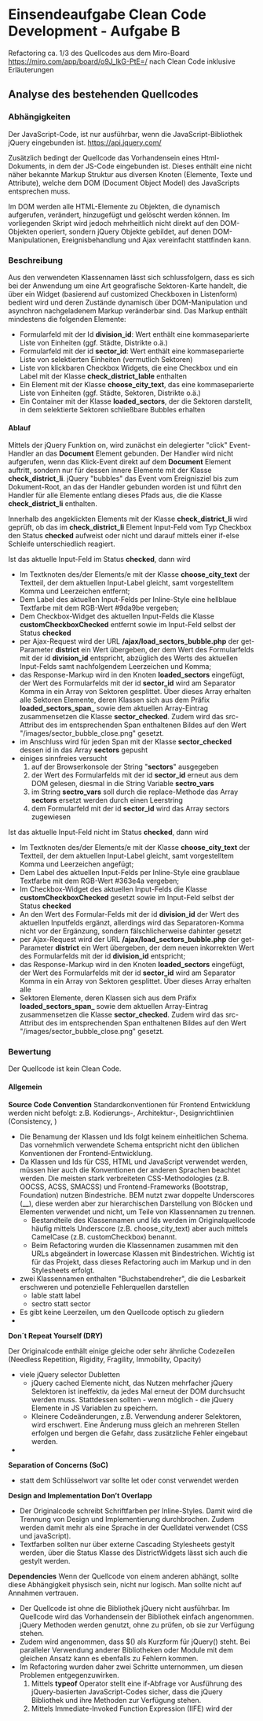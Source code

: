 # Einsendeaufgabe Clean Code Development - Aufgabe B
Refactoring ca. 1/3 des Quellcodes aus dem Miro-Board https://miro.com/app/board/o9J_lkG-PtE=/ nach Clean Code 
inklusive Erläuterungen 

## Analyse des bestehenden Quellcodes
### Abhängigkeiten
Der JavaScript-Code, ist nur ausführbar, wenn die JavaScript-Bibliothek jQuery eingebunden ist.
https://api.jquery.com/

Zusätzlich bedingt der Quellcode das Vorhandensein eines Html-Dokuments, in dem der JS-Code eingebunden ist.
Dieses enthält eine nicht näher bekannte Markup Struktur aus diversen Knoten (Elemente, Texte und Attribute), welche dem DOM (Document Object Model) des JavaScripts entsprechen muss.

Im DOM werden alle HTML-Elemente zu Objekten, die dynamisch aufgerufen, verändert, hinzugefügt und gelöscht werden können.
Im vorliegenden Skript wird jedoch mehrheitlich nicht direkt auf den DOM-Objekten operiert, sondern jQuery Objekte gebildet, auf denen DOM-Manipulationen, Ereignisbehandlung und Ajax vereinfacht stattfinden kann.

### Beschreibung
Aus den verwendeten Klassennamen lässt sich schlussfolgern, dass es sich bei der Anwendung um eine Art geografische Sektoren-Karte handelt, die über ein Widget (basierend auf customized Checkboxen in Listenform) bedient wird und deren Zustände dynamisch über DOM-Manipulation und asynchron nachgeladenem Markup veränderbar sind.
Das Markup enthält mindestens die folgenden Elemente:
* Formularfeld mit der Id **division_id**: Wert enthält eine kommaseparierte Liste von Einheiten (ggf. Städte, Distrikte o.ä.)
* Formularfeld mit der id **sector_id**: Wert enthält eine kommaseparierte Liste von selektierten Einheiten (vermutlich Sektoren) 
* Liste von klickbaren Checkbox Widgets, die eine Checkbox und ein Label mit der Klasse **check_district_lable** enthalten
* Ein Element mit der Klasse **choose_city_text**, das eine kommaseparierte Liste von Einheiten (ggf. Städte, Sektoren, Distrikte o.ä.)
* Ein Container mit der Klasse **loaded_sectors**, der die Sektoren darstellt, in dem selektierte Sektoren schließbare Bubbles erhalten  

#### Ablauf
Mittels der jQuery Funktion on, wird zunächst ein delegierter "click" Event-Handler an das **Document** Element gebunden.
Der Handler wird nicht aufgerufen, wenn das Klick-Event direkt auf dem **Document** Element auftritt, sondern nur für dessen innere Elemente mit der Klasse **check_district_li**.
jQuery "bubbles" das Event vom Ereignisziel bis zum Dokument-Root, an das der Handler gebunden worden ist und führt den Handler für alle Elemente entlang dieses Pfads aus, die die Klasse **check_district_li** enthalten.

Innerhalb des angeklickten Elements mit der Klasse **check_district_li** wird geprüft, ob das im **check_district_li** Element Input-Feld vom Typ Checkbox den Status **checked** aufweist oder nicht und darauf mittels einer if-else Schleife unterschiedlich reagiert.

Ist das aktuelle Input-Feld im Status **checked**, dann wird 
* Im Textknoten des/der Elements/e mit der Klasse **choose_city_text** der Textteil, der dem aktuellen Input-Label gleicht, samt vorgestelltem Komma und Leerzeichen entfernt;
* Dem Label des aktuellen Input-Felds per Inline-Style eine hellblaue Textfarbe mit dem RGB-Wert #9da9be vergeben;
* Dem Checkbox-Widget des aktuellen Input-Felds die Klasse **customCheckboxChecked** entfernt sowie im Input-Feld selbst der Status **checked**
* per Ajax-Request wird der URL **/ajax/load_sectors_bubble.php** der get-Parameter **district** ein Wert übergeben, der dem Wert des Formularfelds mit der id **division_id** entspricht, abzüglich des Werts des aktuellen Input-Felds samt nachfolgendem Leerzeichen und Komma;
* das Response-Markup wird in den Knoten **loaded_sectors** eingefügt, der Wert des Formularfelds mit der id **sector_id** wird am Separator Komma in ein Array 
von Sektoren gesplittet. Über dieses Array erhalten alle Sektoren Elemente, deren Klassen sich aus dem Präfix **loaded_sectors_span_** sowie dem aktuellen Array-Eintrag zusammensetzen die Klasse **sector_checked**. Zudem wird das src-Attribut des im entsprechenden Span enthaltenen Bildes auf den Wert "/images/sector_bubble_close.png" gesetzt.
* im Anschluss wird für jeden Span mit der Klasse **sector_checked** dessen id in das Array **sectors** gepusht
* einiges sinnfreies versucht
  1. auf der Browserkonsole der String "**sectors**" ausgegeben
  2. der Wert des Formularfelds mit der id **sector_id** erneut aus dem DOM gelesen, diesmal in die String Variable **sectro_vars**
  3. im String **sectro_vars** soll durch die replace-Methode das Array **sectors** ersetzt werden durch einen Leerstring
  4. dem Formularfeld mit der id **sector_id** wird das Array sectors zugewiesen

Ist das aktuelle Input-Feld nicht im Status **checked**, dann wird 
* Im Textknoten des/der Elements/e mit der Klasse **choose_city_text** der Textteil, der dem aktuellen Input-Label gleicht, samt vorgestelltem Komma und Leerzeichen angefügt;
* Dem Label des aktuellen Input-Felds per Inline-Style eine graublaue Textfarbe mit dem RGB-Wert #363e4a vergeben;
* Im Checkbox-Widget des aktuellen Input-Felds die Klasse **customCheckboxChecked** gesetzt sowie im Input-Feld selbst der Status **checked**
* An den Wert des Formular-Felds mit der id **division_id** der Wert des aktuellen Inputfelds ergänzt, allerdings wird das Separatoren-Komma nicht vor der Ergänzung, sondern fälschlicherweise dahinter gesetzt
* per Ajax-Request wird der URL **/ajax/load_sectors_bubble.php** der get-Parameter **district** ein Wert übergeben, der dem neuen inkorrekten Wert des Formularfelds mit der id **division_id** entspricht;
* das Response-Markup wird in den Knoten **loaded_sectors** eingefügt, der Wert des Formularfelds mit der id **sector_id** wird am Separator Komma in ein Array
  von Sektoren gesplittet. Über dieses Array erhalten alle 
* Sektoren Elemente, deren Klassen sich aus dem Präfix **loaded_sectors_span_** sowie dem aktuellen Array-Eintrag zusammensetzen die Klasse **sector_checked**. Zudem wird das src-Attribut des im entsprechenden Span enthaltenen Bildes auf den Wert "/images/sector_bubble_close.png" gesetzt.

### Bewertung
Der Quellcode ist kein Clean Code.

#### Allgemein
**Source Code Convention**
Standardkonventionen für Frontend Entwicklung werden nicht befolgt: z.B. Kodierungs-, Architektur-, Designrichtlinien (Consistency, )
* Die Benamung der Klassen und Ids folgt keinem einheitlichen Schema. Das vornehmlich verwendete Schema entspricht nicht den üblichen Konventionen der Frontend-Entwicklung.
* Da Klassen und Ids für CSS, HTML und JavaScript verwendet werden, müssen hier auch die Konventionen der anderen Sprachen beachtet werden. Die meisten stark verbreiteten CSS-Methodologies (z.B. OOCSS, ACSS, SMACSS) und Frontend-Frameworks (Bootstrap, Foundation) nutzen Bindestriche. BEM nutzt zwar doppelte Underscores (**__**), diese werden aber zur hierarchischen Darstellung von Blöcken und Elementen verwendet und nicht, um Teile von Klassennamen zu trennen.
  * Bestandteile des Klassennamen und Ids werden im Originalquellcode häufig mittels Underscore (z.B. choose_city_text) aber auch mittels CamelCase (z.B. customCheckbox) benannt.
  * Beim Refactoring wurden die Klassennamen zusammen mit den URLs abgeändert in lowercase Klassen mit Bindestrichen. Wichtig ist für das Projekt, dass dieses Refactoring auch im Markup und in den Stylesheets erfolgt.
* zwei Klassennamen enthalten "Buchstabendreher", die die Lesbarkeit erschweren und potenzielle Fehlerquellen darstellen
  * lable statt label
  * sectro statt sector
* Es gibt keine Leerzeilen, um den Quellcode optisch zu gliedern
* 
**Don´t Repeat Yourself (DRY)**

Der Originalcode enthält einige gleiche oder sehr ähnliche Codezeilen (Needless Repetition, Rigidity, Fragility, Immobility, Opacity)
* viele jQuery selector Dubletten
  * jQuery cached Elemente nicht, das Nutzen mehrfacher jQuery Selektoren ist ineffektiv, da jedes Mal erneut der DOM durchsucht werden muss. Stattdessen sollten - wenn möglich - die jQuery Elemente in JS Variablen zu speichern.
  * Kleinere Codeänderungen, z.B. Verwendung anderer Selektoren, wird erschwert. Eine Änderung muss gleich an mehreren Stellen erfolgen und bergen die Gefahr, dass zusätzliche Fehler eingebaut werden.
* 

**Separation of Concerns (SoC)**

* statt dem Schlüsselwort var sollte let oder const verwendet werden 

**Design and Implementation Don’t Overlapp**

* Der Originalcode schreibt Schriftfarben per Inline-Styles. Damit wird die Trennung von Design und Implementierung durchbrochen. Zudem werden damit mehr als eine Sprache in der Quelldatei verwendet (CSS und javaScript). 
* Textfarben sollten nur über externe Cascading Stylesheets gestylt werden, über die Status Klasse des DistrictWidgets lässt sich auch die gestylt werden. 

**Dependencies**
Wenn der Quellcode von einem anderen abhängt, sollte diese Abhängigkeit physisch sein, nicht nur logisch. Man sollte nicht auf Annahmen vertrauen.
* Der Quellcode ist ohne die Bibliothek jQuery nicht ausführbar. Im Quellcode wird das Vorhandensein der Bibliothek einfach angenommen. jQuery Methoden werden genutzt, ohne zu prüfen, ob sie zur Verfügung stehen.
* Zudem wird angenommen, dass $() als Kurzform für jQuery() steht. Bei paralleler Verwendung anderer Bibliotheken oder Module mit dem gleichen Ansatz kann es ebenfalls zu Fehlern kommen. 
* Im Refactoring wurden daher zwei Schritte unternommen, um diesen Problemen entgegenzuwirken.
  1. Mittels **typeof** Operator stellt eine if-Abfrage vor Ausführung des jQuery-basierten JavaScript-Codes sicher, dass die jQuery Bibliothek und ihre Methoden zur Verfügung stehen.
  2. Mittels Immediate-Invoked Function Expression (IIFE) wird der 
